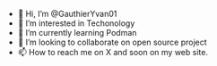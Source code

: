 - 👋 Hi, I’m @GauthierYvan01
- 👀 I’m interested in Techonology 
- 🌱 I’m currently learning Podman 
- 💞️ I’m looking to collaborate on open source project 
- 📫 How to reach me on X and soon on my web site. 

<!---
GauthierYvan01/GauthierYvan01 is a ✨ special ✨ repository because its `README.md` (this file) appears on your GitHub profile.
You can click the Preview link to take a look at your changes.
--->
